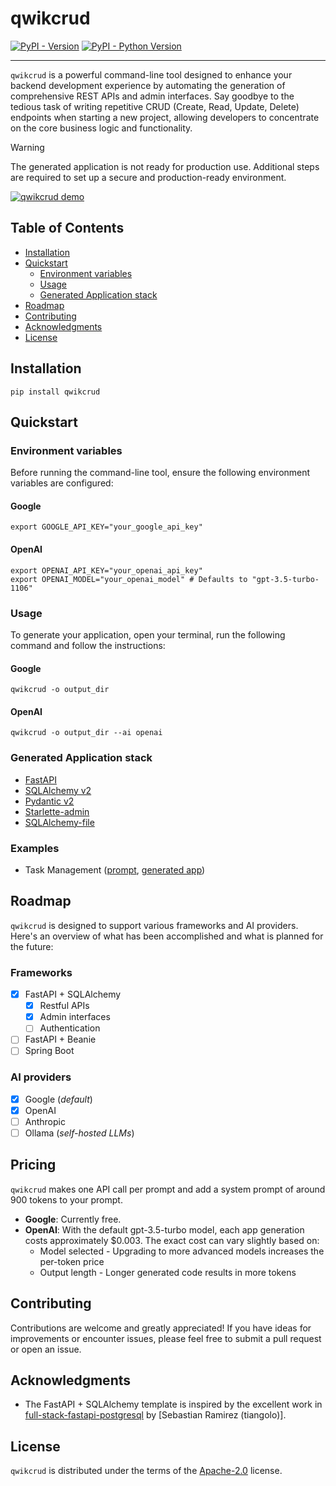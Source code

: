 # qwikcrud

[![PyPI - Version](https://img.shields.io/pypi/v/qwikcrud.svg)](https://pypi.org/project/qwikcrud)
[![PyPI - Python Version](https://img.shields.io/pypi/pyversions/qwikcrud.svg)](https://pypi.org/project/qwikcrud)

-----

`qwikcrud` is a powerful command-line tool designed to enhance your backend development experience by automating the
generation of comprehensive REST APIs and admin interfaces. Say goodbye to the tedious task of
writing repetitive CRUD (Create, Read, Update, Delete) endpoints when starting a new project, allowing developers to
concentrate on the core business logic and functionality.

> [!WARNING]
> The generated application is not ready for production use. Additional steps are required to
> set up a secure and production-ready environment.


[![qwikcrud demo](https://github.com/jowilf/qwikcrud/assets/31705179/fc010d41-597c-4ab7-a0ad-22570ba3b182)](https://youtu.be/XYuLDk0bjQA "qwikcrud demo - A restaurant management app")

## Table of Contents

* [Installation](#installation)
* [Quickstart](#quickstart)
    * [Environment variables](#environment-variables)
    * [Usage](#usage)
    * [Generated Application stack](#generated-application-stack)
* [Roadmap](#roadmap)
* [Contributing](#contributing)
* [Acknowledgments](#acknowledgments)
* [License](#license)

## Installation

```shell
pip install qwikcrud
```

## Quickstart

### Environment variables

Before running the command-line tool, ensure the following environment variables are configured:

#### Google

```shell
export GOOGLE_API_KEY="your_google_api_key"
```

#### OpenAI

```shell
export OPENAI_API_KEY="your_openai_api_key"
export OPENAI_MODEL="your_openai_model" # Defaults to "gpt-3.5-turbo-1106"
```

### Usage

To generate your application, open your terminal, run the following command and follow the instructions:


#### Google

```shell
qwikcrud -o output_dir
```

#### OpenAI

```shell
qwikcrud -o output_dir --ai openai
```

### Generated Application stack

- [FastAPI](https://fastapi.tiangolo.com/)
- [SQLAlchemy v2](https://www.sqlalchemy.org/)
- [Pydantic v2](https://docs.pydantic.dev/latest/)
- [Starlette-admin](https://github.com/jowilf/starlette-admin)
- [SQLAlchemy-file](https://github.com/jowilf/sqlalchemy-file)

### Examples

- Task
  Management ([prompt](./examples/fastapi/task-management/prompt), [generated app](./examples/fastapi/task-management/generated))

## Roadmap

`qwikcrud` is designed to support various frameworks and AI providers. Here's an overview of what has been accomplished
and
what is planned for the future:

### Frameworks

- [x] FastAPI + SQLAlchemy
    - [x] Restful APIs
    - [x] Admin interfaces
    - [ ] Authentication
- [ ] FastAPI + Beanie
- [ ] Spring Boot

### AI providers

- [x] Google (_default_)
- [x] OpenAI
- [ ] Anthropic
- [ ] Ollama (_self-hosted LLMs_)

## Pricing

`qwikcrud` makes one API call per prompt and add a system prompt of around 900 tokens to
your prompt.

- **Google**: Currently free.
- **OpenAI**: With the default gpt-3.5-turbo model, each app generation costs approximately $0.003. The exact cost can
  vary slightly based on:
    - Model selected - Upgrading to more advanced models increases the per-token price
    - Output length - Longer generated code results in more tokens
  
## Contributing

Contributions are welcome and greatly appreciated! If you have ideas for improvements or encounter issues, please feel
free to submit a pull request or open an issue.

## Acknowledgments

- The FastAPI + SQLAlchemy template is inspired by the excellent work
  in [full-stack-fastapi-postgresql](https://github.com/tiangolo/full-stack-fastapi-postgresql)
  by [Sebastian Ramirez (tiangolo)].

## License

``qwikcrud`` is distributed under the terms of the [Apache-2.0](https://spdx.org/licenses/Apache-2.0.html) license.
